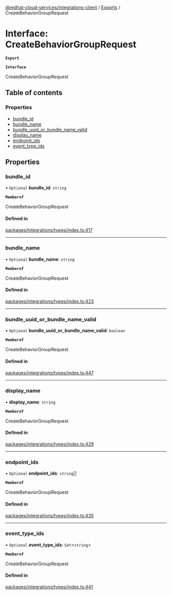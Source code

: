 [@redhat-cloud-services/integrations-client](../README.md) / [Exports](../modules.md) / CreateBehaviorGroupRequest

# Interface: CreateBehaviorGroupRequest

**`Export`**

**`Interface`**

CreateBehaviorGroupRequest

## Table of contents

### Properties

- [bundle\_id](CreateBehaviorGroupRequest.md#bundle_id)
- [bundle\_name](CreateBehaviorGroupRequest.md#bundle_name)
- [bundle\_uuid\_or\_bundle\_name\_valid](CreateBehaviorGroupRequest.md#bundle_uuid_or_bundle_name_valid)
- [display\_name](CreateBehaviorGroupRequest.md#display_name)
- [endpoint\_ids](CreateBehaviorGroupRequest.md#endpoint_ids)
- [event\_type\_ids](CreateBehaviorGroupRequest.md#event_type_ids)

## Properties

### bundle\_id

• `Optional` **bundle\_id**: `string`

**`Memberof`**

CreateBehaviorGroupRequest

#### Defined in

[packages/integrations/types/index.ts:417](https://github.com/RedHatInsights/javascript-clients/blob/master/packages/integrations/types/index.ts#L417)

___

### bundle\_name

• `Optional` **bundle\_name**: `string`

**`Memberof`**

CreateBehaviorGroupRequest

#### Defined in

[packages/integrations/types/index.ts:423](https://github.com/RedHatInsights/javascript-clients/blob/master/packages/integrations/types/index.ts#L423)

___

### bundle\_uuid\_or\_bundle\_name\_valid

• `Optional` **bundle\_uuid\_or\_bundle\_name\_valid**: `boolean`

**`Memberof`**

CreateBehaviorGroupRequest

#### Defined in

[packages/integrations/types/index.ts:447](https://github.com/RedHatInsights/javascript-clients/blob/master/packages/integrations/types/index.ts#L447)

___

### display\_name

• **display\_name**: `string`

**`Memberof`**

CreateBehaviorGroupRequest

#### Defined in

[packages/integrations/types/index.ts:429](https://github.com/RedHatInsights/javascript-clients/blob/master/packages/integrations/types/index.ts#L429)

___

### endpoint\_ids

• `Optional` **endpoint\_ids**: `string`[]

**`Memberof`**

CreateBehaviorGroupRequest

#### Defined in

[packages/integrations/types/index.ts:435](https://github.com/RedHatInsights/javascript-clients/blob/master/packages/integrations/types/index.ts#L435)

___

### event\_type\_ids

• `Optional` **event\_type\_ids**: `Set`<`string`\>

**`Memberof`**

CreateBehaviorGroupRequest

#### Defined in

[packages/integrations/types/index.ts:441](https://github.com/RedHatInsights/javascript-clients/blob/master/packages/integrations/types/index.ts#L441)
